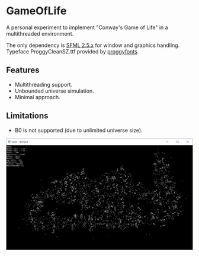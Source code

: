 # GameOfLife

A personal experiment to implement "Conway's Game of Life" in a multithreaded environment.

The only dependency is [SFML 2.5.x](https://www.sfml-dev.org/) for window and graphics handling.
Typeface ProggyCleanSZ.ttf provided by [proggyfonts](https://proggyfonts.net/).

## Features

 - Multithreading support.
 - Unbounded universe simulation.
 - Minimal approach.

## Limitations

- B0 is not supported (due to unlimited universe size).



![Preview Image](./preview.png)
